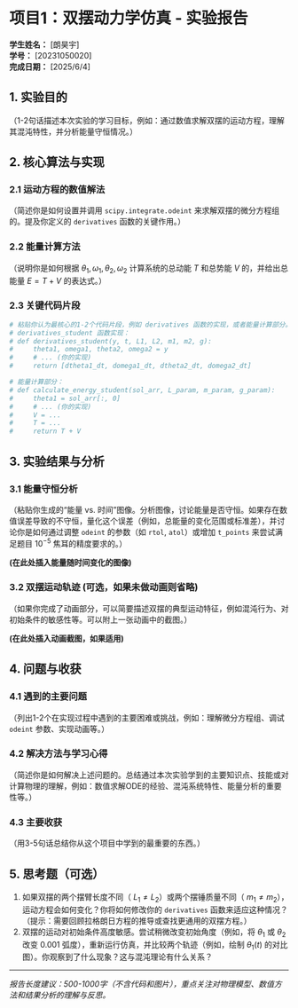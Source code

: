 # 项目1：双摆动力学仿真 - 实验报告

**学生姓名：** [朗昊宇]  
**学号：** [20231050020]  
**完成日期：** [2025/6/4]

## 1. 实验目的
（1-2句话描述本次实验的学习目标，例如：通过数值求解双摆的运动方程，理解其混沌特性，并分析能量守恒情况。）

## 2. 核心算法与实现

### 2.1 运动方程的数值解法
（简述你是如何设置并调用 `scipy.integrate.odeint` 来求解双摆的微分方程组的。提及你定义的 `derivatives` 函数的关键作用。）

### 2.2 能量计算方法
（说明你是如何根据 $\theta_1, \omega_1, \theta_2, \omega_2$ 计算系统的总动能 $T$ 和总势能 $V$ 的，并给出总能量 $E = T+V$ 的表达式。）

### 2.3 关键代码片段
```python
# 粘贴你认为最核心的1-2个代码片段，例如 derivatives 函数的实现，或者能量计算部分。
# derivatives_student 函数实现：
# def derivatives_student(y, t, L1, L2, m1, m2, g):
#     theta1, omega1, theta2, omega2 = y
#     # ... (你的实现)
#     return [dtheta1_dt, domega1_dt, dtheta2_dt, domega2_dt]

# 能量计算部分：
# def calculate_energy_student(sol_arr, L_param, m_param, g_param):
#     theta1 = sol_arr[:, 0]
#     # ... (你的实现)
#     V = ...
#     T = ...
#     return T + V
```

## 3. 实验结果与分析

### 3.1 能量守恒分析
（粘贴你生成的“能量 vs. 时间”图像。分析图像，讨论能量是否守恒。如果存在数值误差导致的不守恒，量化这个误差（例如，总能量的变化范围或标准差），并讨论你是如何通过调整 `odeint` 的参数（如 `rtol`, `atol`）或增加 `t_points` 来尝试满足题目 $10^{-5}$ 焦耳的精度要求的。）

**(在此处插入能量随时间变化的图像)**

### 3.2 双摆运动轨迹 (可选，如果未做动画则省略)
（如果你完成了动画部分，可以简要描述双摆的典型运动特征，例如混沌行为、对初始条件的敏感性等。可以附上一张动画中的截图。）

**(在此处插入动画截图，如果适用)**

## 4. 问题与收获

### 4.1 遇到的主要问题
（列出1-2个在实现过程中遇到的主要困难或挑战，例如：理解微分方程组、调试 `odeint` 参数、实现动画等。）

### 4.2 解决方法与学习心得
（简述你是如何解决上述问题的。总结通过本次实验学到的主要知识点、技能或对计算物理的理解，例如：数值求解ODE的经验、混沌系统特性、能量分析的重要性等。）

### 4.3 主要收获
（用3-5句话总结你从这个项目中学到的最重要的东西。）

## 5. 思考题（可选）

1.  如果双摆的两个摆臂长度不同（ $L_1 \neq L_2$）或两个摆锤质量不同（ $m_1 \neq m_2$），运动方程会如何变化？你将如何修改你的 `derivatives` 函数来适应这种情况？（提示：需要回顾拉格朗日方程的推导或查找更通用的双摆方程。）
2.  双摆的运动对初始条件高度敏感。尝试稍微改变初始角度（例如，将 $\theta_1$ 或 $\theta_2$ 改变 $0.001$ 弧度），重新运行仿真，并比较两个轨迹（例如，绘制 $\theta_1(t)$ 的对比图）。你观察到了什么现象？这与混沌理论有什么关系？

---

_报告长度建议：500-1000字（不含代码和图片），重点关注对物理模型、数值方法和结果分析的理解与反思。_

